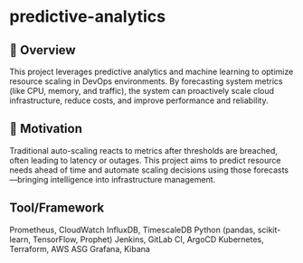 # predictive-analytics
## 🚀 Overview
This project leverages predictive analytics and machine learning to optimize resource scaling in DevOps environments. By forecasting system metrics (like CPU, memory, and traffic), the system can proactively scale cloud infrastructure, reduce costs, and improve performance and reliability.

## 🧠 Motivation
Traditional auto-scaling reacts to metrics after thresholds are breached, often leading to latency or outages. This project aims to predict resource needs ahead of time and automate scaling decisions using those forecasts—bringing intelligence into infrastructure management.



## Tool/Framework
Prometheus, CloudWatch
InfluxDB, TimescaleDB
Python (pandas, scikit-learn, TensorFlow, Prophet)
Jenkins, GitLab CI, ArgoCD
Kubernetes, Terraform, AWS ASG
Grafana, Kibana

